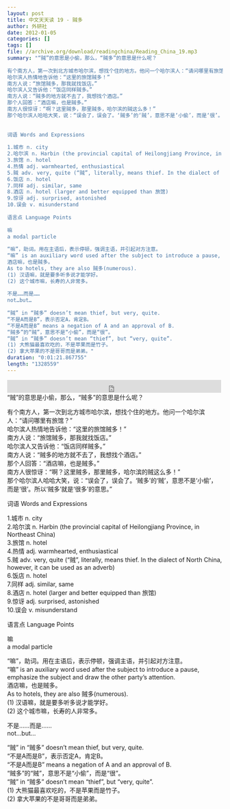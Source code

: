 ```yaml
---
layout: post
title: 中文天天读 19 - 贼多
author: 外研社
date: 2012-01-05
categories: []
tags: []
file: //archive.org/download/readingchina/Reading_China_19.mp3
summary: "“贼”的意思是小偷，那么，“贼多”的意思是什么呢？  
  
有个南方人，第一次到北方城市哈尔滨，想找个住的地方。他问一个哈尔滨人：“请问哪里有旅馆？”  
哈尔滨人热情地告诉他：“这里的旅馆贼多！”  
南方人说：“旅馆贼多，那我就找饭店。”  
哈尔滨人又告诉他：“饭店同样贼多。”  
南方人说：“贼多的地方就不去了，我想找个酒店。”  
那个人回答：“酒店嘛，也是贼多。”  
南方人很惊讶：“啊？这里贼多，那里贼多，哈尔滨的贼这么多！”  
那个哈尔滨人哈哈大笑，说：“误会了，误会了。‘贼多’的‘贼’，意思不是‘小偷’，而是‘很’。所以‘贼多’就是‘很多’的意思。”  
  
  
词语 Words and Expressions  
  
1.城市 n. city  
2.哈尔滨 n. Harbin (the provincial capital of Heilongjiang Province, in Northeast China)  
3.旅馆 n. hotel  
4.热情 adj. warmhearted, enthusiastical  
5.贼 adv. very, quite (“贼”, literally, means thief. In the dialect of North China, however, it can be used as an adverb)  
6.饭店 n. hotel  
7.同样 adj. similar, same  
8.酒店 n. hotel (larger and better equipped than 旅馆)  
9.惊讶 adj. surprised, astonished  
10.误会 v. misunderstand  
  
语言点 Language Points  
  
嘛  
a modal particle  
  
“嘛”，助词。用在主语后，表示停顿，强调主语，并引起对方注意。  
“嘛” is an auxiliary word used after the subject to introduce a pause, emphasize the subject and draw the other party’s attention.  
酒店嘛，也是贼多。  
As to hotels, they are also 贼多(numerous).  
(1) 汉语嘛，就是要多听多说才能学好。  
(2) 这个城市嘛，长寿的人非常多。  
  
不是……而是……  
not…but…  
  
“贼” in “贼多” doesn’t mean thief, but very, quite.  
“不是A而是B”，表示否定A，肯定B。  
“不是A而是B” means a negation of A and an approval of B.  
“贼多”的“贼”，意思不是“小偷”，而是“很”。  
“贼” in “贼多” doesn’t mean “thief”, but “very, quite”.  
(1) 大熊猫最喜欢吃的，不是苹果而是竹子。  
(2) 拿大苹果的不是哥哥而是弟弟。"
duration: "0:01:21.867755"
length: "1328559"
---
```


<iframe src="https://archive.org/embed/readingchina/Reading_China_19.mp3" width="500" height="30" frameborder="0" webkitallowfullscreen="true" mozallowfullscreen="true" allowfullscreen></iframe>
“贼”的意思是小偷，那么，“贼多”的意思是什么呢？  
  
有个南方人，第一次到北方城市哈尔滨，想找个住的地方。他问一个哈尔滨人：“请问哪里有旅馆？”  
哈尔滨人热情地告诉他：“这里的旅馆贼多！”  
南方人说：“旅馆贼多，那我就找饭店。”  
哈尔滨人又告诉他：“饭店同样贼多。”  
南方人说：“贼多的地方就不去了，我想找个酒店。”  
那个人回答：“酒店嘛，也是贼多。”  
南方人很惊讶：“啊？这里贼多，那里贼多，哈尔滨的贼这么多！”  
那个哈尔滨人哈哈大笑，说：“误会了，误会了。‘贼多’的‘贼’，意思不是‘小偷’，而是‘很’。所以‘贼多’就是‘很多’的意思。”  
  
  
词语 Words and Expressions  
  
1.城市 n. city  
2.哈尔滨 n. Harbin (the provincial capital of Heilongjiang Province, in Northeast China)  
3.旅馆 n. hotel  
4.热情 adj. warmhearted, enthusiastical  
5.贼 adv. very, quite (“贼”, literally, means thief. In the dialect of North China, however, it can be used as an adverb)  
6.饭店 n. hotel  
7.同样 adj. similar, same  
8.酒店 n. hotel (larger and better equipped than 旅馆)  
9.惊讶 adj. surprised, astonished  
10.误会 v. misunderstand  
  
语言点 Language Points  
  
嘛  
a modal particle  
  
“嘛”，助词。用在主语后，表示停顿，强调主语，并引起对方注意。  
“嘛” is an auxiliary word used after the subject to introduce a pause, emphasize the subject and draw the other party’s attention.  
酒店嘛，也是贼多。  
As to hotels, they are also 贼多(numerous).  
(1) 汉语嘛，就是要多听多说才能学好。  
(2) 这个城市嘛，长寿的人非常多。  
  
不是……而是……  
not…but…  
  
“贼” in “贼多” doesn’t mean thief, but very, quite.  
“不是A而是B”，表示否定A，肯定B。  
“不是A而是B” means a negation of A and an approval of B.  
“贼多”的“贼”，意思不是“小偷”，而是“很”。  
“贼” in “贼多” doesn’t mean “thief”, but “very, quite”.  
(1) 大熊猫最喜欢吃的，不是苹果而是竹子。  
(2) 拿大苹果的不是哥哥而是弟弟。